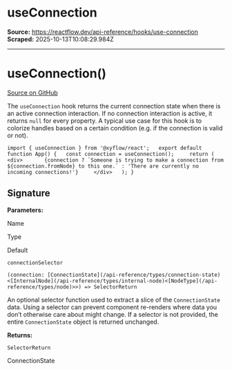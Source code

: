 # useConnection

**Source:** https://reactflow.dev/api-reference/hooks/use-connection
**Scraped:** 2025-10-13T10:08:29.984Z

---

# useConnection()

[Source on GitHub](https://github.com/xyflow/xyflow/blob/main/packages/react/src/hooks/useConnection.ts) 

The `useConnection` hook returns the current connection state when there is an active connection interaction. If no connection interaction is active, it returns `null` for every property. A typical use case for this hook is to colorize handles based on a certain condition (e.g. if the connection is valid or not).

``import { useConnection } from '@xyflow/react';   export default function App() {   const connection = useConnection();     return (     <div>       {connection ? `Someone is trying to make a connection from ${connection.fromNode} to this one.` : 'There are currently no incoming connections!'}     </div>   ); }``

## Signature[](#signature)

**Parameters:**

Name

Type

Default

[](#connectionselector)`connectionSelector`

`(connection: [ConnectionState](/api-reference/types/connection-state)<[InternalNode](/api-reference/types/internal-node)<[NodeType](/api-reference/types/node)>>) => SelectorReturn`

An optional selector function used to extract a slice of the `ConnectionState` data. Using a selector can prevent component re-renders where data you don’t otherwise care about might change. If a selector is not provided, the entire `ConnectionState` object is returned unchanged.

**Returns:**

[](#returns)`SelectorReturn`

ConnectionState